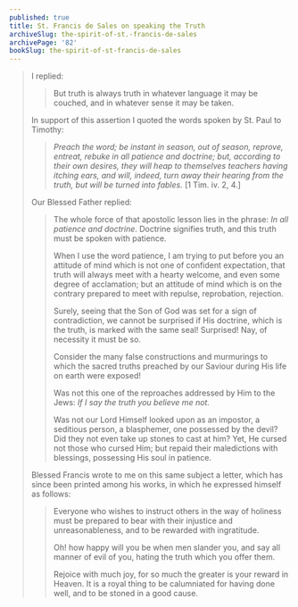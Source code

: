```yaml
---
published: true
title: St. Francis de Sales on speaking the Truth
archiveSlug: the-spirit-of-st.-francis-de-sales
archivePage: '82'
bookSlug: the-spirit-of-st-francis-de-sales
---
```


> I replied:
> 
>> But truth is always truth in whatever language it may be couched, and in whatever sense it may be taken.
> 
> In support of this assertion I quoted the words spoken by St. Paul to Timothy:
> 
>> *Preach the word; be instant in season, out of season, reprove, entreat, rebuke in all patience and doctrine; but, according to their own desires, they will heap to themselves teachers having itching ears, and will, indeed, turn away their hearing from the truth, but will be turned into fables.* [1 Tim. iv. 2, 4.]
> 
> Our Blessed Father replied:
> 
>> The whole force of that apostolic lesson lies in the phrase: *In all patience and doctrine*. Doctrine signifies truth, and this truth must be spoken with patience.
>> 
>> When I use the word patience, I am trying to put before you an attitude of mind which is not one of confident expectation, that truth will always meet with a hearty welcome, and even some degree of acclamation; but an attitude of mind which is on the contrary prepared to meet with repulse, reprobation, rejection.
>> 
>> Surely, seeing that the Son of God was set for a sign of contradiction, we cannot be surprised if His doctrine, which is the truth, is marked with the same seal! Surprised! Nay, of necessity it must be so.
>> 
>> Consider the many false constructions and murmurings to which the sacred truths preached by our Saviour during His life on earth were exposed!
>> 
>> Was not this one of the reproaches addressed by Him to the Jews: *If I say the truth you believe me not.*
>> 
>> Was not our Lord Himself looked upon as an impostor, a seditious person, a blasphemer, one possessed by the devil? Did they not even take up stones to cast at him? Yet, He cursed not those who cursed Him; but repaid their maledictions with blessings, possessing His soul in patience.
> 
> Blessed Francis wrote to me on this same subject a letter, which has since been printed among his works, in which he expressed himself as follows:
> 
>> Everyone who wishes to instruct others in the way of holiness must be prepared to bear with their injustice and unreasonableness, and to be rewarded with ingratitude.
>> 
>> Oh! how happy will you be when men slander you, and say all manner of evil of you, hating the truth which you offer them.
>> 
>> Rejoice with much joy, for so much the greater is your reward in Heaven. It is a royal thing to be calumniated for having done well, and to be stoned in a good cause.
